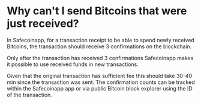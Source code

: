 # Why can't I send Bitcoins that were just received?

In Safecoinapp, for a transaction receipt to be able to spend newly received Bitcoins, the transaction should receive 3 confirmations on the blockchain.

Only after the transaction has received 3 confirmations Safecoinapp makes it possible to use received funds in new transactions.

Given that the original transaction has sufficient fee this should take 30-40 min since the transaction was sent. The confirmation counts can be tracked within the Safecoinapp app or via public Bitcoin block explorer using the ID of the transaction.


